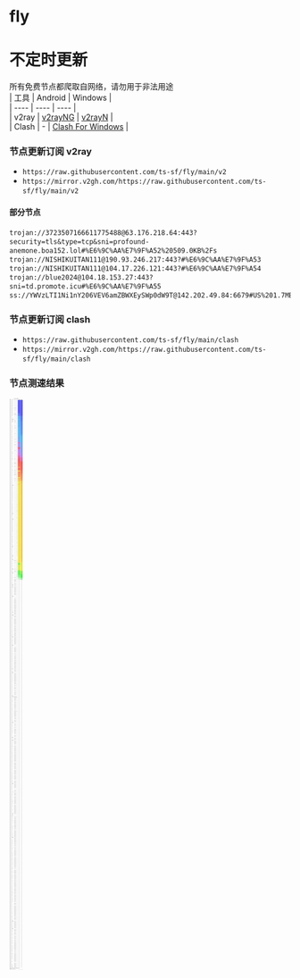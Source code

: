 # fly
# 不定时更新
所有免费节点都爬取自网络，请勿用于非法用途  
|  工具  | Android  | Windows  |  
|  ----  | ----   | ----  |  
| v2ray  | [v2rayNG](https://github.com/2dust/v2rayNG/releases) | [v2rayN](https://github.com/2dust/v2rayN/releases) |  
| Clash  | - | [Clash For Windows](https://github.com/2dust/clashN/releases) | 
  
### 节点更新订阅  v2ray
- `https://raw.githubusercontent.com/ts-sf/fly/main/v2`  
- `https://mirror.v2gh.com/https://raw.githubusercontent.com/ts-sf/fly/main/v2`  

#### 部分节点  
``` 
trojan://3723507166611775488@63.176.218.64:443?security=tls&type=tcp&sni=profound-anemone.boa152.lol#%E6%9C%AA%E7%9F%A52%20509.0KB%2Fs
trojan://NISHIKUITAN111@190.93.246.217:443?#%E6%9C%AA%E7%9F%A53
trojan://NISHIKUITAN111@104.17.226.121:443?#%E6%9C%AA%E7%9F%A54
trojan://blue2024@104.18.153.27:443?sni=td.promote.icu#%E6%9C%AA%E7%9F%A55
ss://YWVzLTI1Ni1nY206VEV6amZBWXEySWp0dW9T@142.202.49.84:6679#US%201.7MB%2Fs
```
### 节点更新订阅  clash
- `https://raw.githubusercontent.com/ts-sf/fly/main/clash`  
- `https://mirror.v2gh.com/https://raw.githubusercontent.com/ts-sf/fly/main/clash`  

### 节点测速结果
![image](traffic.png)
